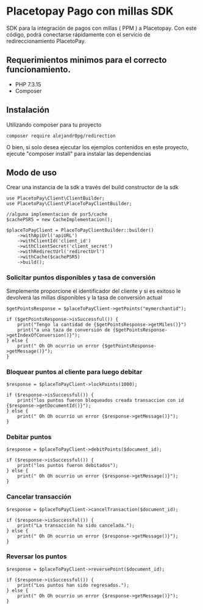 # Placetopay Pago con millas SDK
SDK para la integración de pagos con millas ( PPM ) a Placetopay.
Con este código, podrá conectarse rápidamente con el servicio de redireccionamiento PlacetoPay.


## Requerimientos minimos para el correcto funcionamiento.

* PHP 7.3.15
* Composer

## Instalación

Utilizando composer para tu proyecto

```
composer require alejandr0pg/redirection
```

O bien, si solo desea ejecutar los ejemplos contenidos en este proyecto, 
ejecute "composer install" para instalar las dependencias

## Modo de uso

Crear una instancia de la sdk a través del build constructor de la sdk

```
use PlacetoPay\Client\ClientBuilder;
use PlacetoPay\Client\PlaceToPayClientBuilder;

//alguna implementacion de psr5/cache
$cachePSR5 = new CacheImplementacion();

$placeToPayClient = PlaceToPayClientBuilder::builder()
    ->withApiUrl('apiURL')
    ->withClientId('client_id')
    ->withClientSecret('client_secret')
    ->withRedirectUrl('redirectUrl')
    ->withCache($cachePSR5)
    ->build();
```

### Solicitar puntos disponibles y tasa de conversión

Simplemente proporcione el identificador del cliente y si es exitoso 
le devolverá las millas disponibles y la tasa de conversión actual

```
$getPointsResponse = $placeToPayClient->getPoints("mymerchantid");

if ($getPointsResponse->isSuccessful()) {
    print("Tengo la cantidad de {$getPointsResponse->getMiles()}")
    print("a una taza de conversión de {$getPointsResponse->getIndexOfConversion()}");
} else {
    print(" Oh Oh ocurrio un error {$getPointsResponse->getMessage()}");
}
```

### Bloquear puntos al cliente para luego debitar

```
$response = $placeToPayClient->lockPoints(1000);

if ($response->isSuccessful()) {
    print("los puntos fueron bloqueados creada transaccion con id {$response->getDocumentId()}");
} else {
    print(" Oh Oh ocurrio un error {$response->getMessage()}");
}
```

### Debitar puntos

```
$response = $placeToPayClient->debitPoints($document_id);

if ($response->isSuccessful()) {
    print("los puntos fueron debitados");
} else {
    print(" Oh Oh ocurrio un error {$response->getMessage()}");
}
```

### Cancelar transacción

```
$response = $placeToPayClient->cancelTransaction($document_id);

if ($response->isSuccessful()) {
    print("La transacción ha sido cancelada.");
} else {
    print(" Oh Oh ocurrio un error {$response->getMessage()}");
}
```

### Reversar los puntos

```
$response = $placeToPayClient->reversePoint($document_id);

if ($response->isSuccessful()) {
    print("Los puntos han sido regresados.");
} else {
    print(" Oh Oh ocurrio un error {$response->getMessage()}");
}
```

